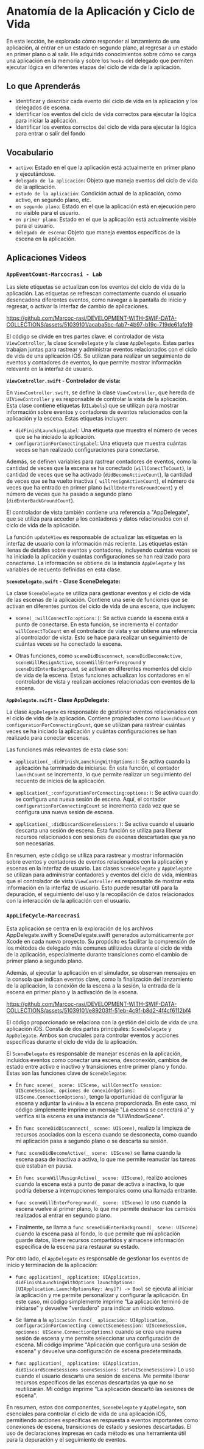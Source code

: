 # Anatomía de la Aplicación y Ciclo de Vida

En esta lección, he explorado cómo responder al lanzamiento de una aplicación, al entrar en un estado en segundo plano, al regresar a un estado en primer plano o al salir. He adquirido conocimientos sobre cómo se carga una aplicación en la memoria y sobre los `hooks` del delegado que permiten ejecutar lógica en diferentes etapas del ciclo de vida de la aplicación.

## Lo que Aprenderás

- Identificar y describir cada evento del ciclo de vida en la aplicación y los delegados de escena.
- Identificar los eventos del ciclo de vida correctos para ejecutar la lógica para iniciar la aplicación.
- Identificar los eventos correctos del ciclo de vida para ejecutar la lógica para entrar o salir del fondo

## Vocabulario
- `activo`: Estado en el que la aplicación está actualmente en primer plano y ejecutándose.
- `delegado de la aplicación`: Objeto que maneja eventos del ciclo de vida de la aplicación.
- `estado de la aplicación`: Condición actual de la aplicación, como activo, en segundo plano, etc.
- `en segundo plano`: Estado en el que la aplicación está en ejecución pero no visible para el usuario.
- `en primer plano`: Estado en el que la aplicación está actualmente visible para el usuario.
- `delegado de escena`: Objeto que maneja eventos específicos de la escena en la aplicación.

## Aplicaciones Videos

### `AppEventCount-Marcocrasi - Lab`

Las siete etiquetas se actualizan con los eventos del ciclo de vida de la aplicación. Las etiquetas se refrescan correctamente cuando el usuario desencadena diferentes eventos, como navegar a la pantalla de inicio y regresar, o activar la interfaz de cambio de aplicaciones.

https://github.com/Marcoc-rasi/DEVELOPMENT-WITH-SWIF-DATA-COLLECTIONS/assets/51039101/acaba5bc-fab7-4b97-b19c-719de61afe19

El código se divide en tres partes clave: el controlador de vista `ViewController`, la clase `SceneDelegate` y la clase `AppDelegate`. Estas partes trabajan juntas para rastrear y administrar eventos relacionados con el ciclo de vida de una aplicación iOS. Se utilizan para realizar un seguimiento de eventos y contadores de eventos, lo que permite mostrar información relevante en la interfaz de usuario.

**`ViewController.swift` - Controlador de vista:**

En `ViewController.swift`, se define la clase `ViewController`, que hereda de `UIViewController` y es responsable de controlar la vista de la aplicación. Esta clase contiene etiquetas (`UILabels`) que se utilizan para mostrar información sobre eventos y contadores de eventos relacionados con la aplicación y la escena. Estas etiquetas incluyen:

- `didFinishLaunchingLabel`: Una etiqueta que muestra el número de veces que se ha iniciado la aplicación.
- `configurationForConectingLabel`: Una etiqueta que muestra cuántas veces se han realizado configuraciones para conectarse.

Además, se definen variables para rastrear contadores de eventos, como la cantidad de veces que la escena se ha conectado (`willConectToCount`), la cantidad de veces que se ha activado (`didBecomeActiveCount`), la cantidad de veces que se ha vuelto inactiva (` willresignActiveCount`), el número de veces que ha entrado en primer plano (`willEnterForeGroundCount`) y el número de veces que ha pasado a segundo plano (`didEnterBackGroundCount`).

El controlador de vista también contiene una referencia a "AppDelegate", que se utiliza para acceder a los contadores y datos relacionados con el ciclo de vida de la aplicación.

La función `updateView` es responsable de actualizar las etiquetas en la interfaz de usuario con la información más reciente. Las etiquetas están llenas de detalles sobre eventos y contadores, incluyendo cuántas veces se ha iniciado la aplicación y cuántas configuraciones se han realizado para conectarse. La información se obtiene de la instancia `AppDelegate` y las variables de recuento definidas en esta clase.

**`SceneDelegate.swift` - Clase SceneDelegate:**

La clase `SceneDelegate` se utiliza para gestionar eventos y el ciclo de vida de las escenas de la aplicación. Contiene una serie de funciones que se activan en diferentes puntos del ciclo de vida de una escena, que incluyen:

- `scene(_:willConnectTo:options:)`: Se activa cuando la escena está a punto de conectarse. En esta función, se incrementa el contador `willConectToCount` en el controlador de vista y se obtiene una referencia al controlador de vista. Esto se hace para realizar un seguimiento de cuántas veces se ha conectado la escena.

- Otras funciones, como `sceneDidDisconnect`, `sceneDidBecomeActive`, `sceneWillResignActive`, `sceneWillEnterForeground` y `sceneDidEnterBackground`, se activan en diferentes momentos del ciclo de vida de la escena. Estas funciones actualizan los contadores en el controlador de vista y realizan acciones relacionadas con eventos de la escena.

**`AppDelegate.swift` - Clase AppDelegate:**

La clase `AppDelegate` es responsable de gestionar eventos relacionados con el ciclo de vida de la aplicación. Contiene propiedades como `launchCount` y `configurationForConnectingCount`, que se utilizan para rastrear cuántas veces se ha iniciado la aplicación y cuántas configuraciones se han realizado para conectar escenas.

Las funciones más relevantes de esta clase son:

- `application(_:didFinishLaunchingWithOptions:)`: Se activa cuando la aplicación ha terminado de iniciarse. En esta función, el contador `launchCount` se incrementa, lo que permite realizar un seguimiento del recuento de inicios de la aplicación.

- `application(_:configurationForConnecting:options:)`: Se activa cuando se configura una nueva sesión de escena. Aquí, el contador `configurationForConnectingCount` se incrementa cada vez que se configura una nueva sesión de escena.

- `application(_:didDiscardSceneSessions:)`: Se activa cuando el usuario descarta una sesión de escena. Esta función se utiliza para liberar recursos relacionados con sesiones de escenas descartadas que ya no son necesarias.

En resumen, este código se utiliza para rastrear y mostrar información sobre eventos y contadores de eventos relacionados con la aplicación y escenas en la interfaz de usuario. Las clases `SceneDelegate` y `AppDelegate` se utilizan para administrar contadores y eventos del ciclo de vida, mientras que el controlador de vista `ViewController` es responsable de mostrar esta información en la interfaz de usuario. Esto puede resultar útil para la depuración, el seguimiento del uso y la recopilación de datos relacionados con la interacción de la aplicación con el usuario.

### `AppLifeCycle-Marcocrasi`

Esta aplicación se centra en la exploración de los archivos AppDelegate.swift y SceneDelegate.swift generados automáticamente por Xcode en cada nuevo proyecto. Su propósito es facilitar la comprensión de los métodos de delegado más comunes utilizados durante el ciclo de vida de la aplicación, especialmente durante transiciones como el cambio de primer plano a segundo plano.

Además, al ejecutar la aplicación en el simulador, se observan mensajes en la consola que indican eventos clave, como la finalización del lanzamiento de la aplicación, la conexión de la escena a la sesión, la entrada de la escena en primer plano y la activación de la escena.

https://github.com/Marcoc-rasi/DEVELOPMENT-WITH-SWIF-DATA-COLLECTIONS/assets/51039101/e89203ff-51eb-4c9f-b8d2-4f4cf6112bf4

El código proporcionado se relaciona con la gestión del ciclo de vida de una aplicación iOS. Consta de dos partes principales: `SceneDelegate` y `AppDelegate`. Ambos son cruciales para controlar eventos y acciones específicas durante el ciclo de vida de la aplicación.

El `SceneDelegate` es responsable de manejar escenas en la aplicación, incluidos eventos como conectar una escena, desconexión, cambios de estado entre activo e inactivo y transiciones entre primer plano y fondo. Estas son las funciones clave de `SceneDelegate`:

- En `func scene(_ scene: UIScene, willConnectTo session: UISceneSession, opciones de conexiónOptions: UIScene.ConnectionOptions)`, tengo la oportunidad de configurar la escena y adjuntar la `window` a la escena proporcionada. En este caso, mi código simplemente imprime un mensaje "La escena se conectará a" y verifica si la escena es una instancia de "UIWindowScene".

- En `func sceneDidDisconnect(_ scene: UIScene)`, realizo la limpieza de recursos asociados con la escena cuando se desconecta, como cuando mi aplicación pasa a segundo plano o se descarta su sesión.

- `func sceneDidBecomeActive(_ scene: UIScene)` se llama cuando la escena pasa de inactiva a activa, lo que me permite reanudar las tareas que estaban en pausa.

- En `func sceneWillResignActive(_ scene: UIScene)`, realizo acciones cuando la escena está a punto de pasar de activa a inactiva, lo que podría deberse a interrupciones temporales como una llamada entrante.

- `func sceneWillEnterForeground(_ scene: UIScene)` lo uso cuando la escena vuelve al primer plano, lo que me permite deshacer los cambios realizados al entrar en segundo plano.

- Finalmente, se llama a `func sceneDidEnterBackground(_ scene: UIScene)` cuando la escena pasa al fondo, lo que permite que mi aplicación guarde datos, libere recursos compartidos y almacene información específica de la escena para restaurar su estado.

Por otro lado, el `AppDelegate` es responsable de gestionar los eventos de inicio y terminación de la aplicación:

- `func application(_ application: UIApplication, didFinishLaunchingWithOptions launchOptions: [UIApplication.LaunchOptionsKey: Any]?) -> Bool` se ejecuta al iniciar la aplicación y me permite personalizar y configurar la aplicación. En este caso, mi código simplemente imprime "La aplicación terminó de iniciarse" y devuelve "verdadero" para indicar un inicio exitoso.

- Se llama a la `aplicación func(_ aplicación: UIApplication, configuraciónForConnecting connectSceneSession: UISceneSession, opciones: UIScene.ConnectionOptions)` cuando se crea una nueva sesión de escena y me permite seleccionar una configuración de escena. Mi código imprime "Aplicación que configura una sesión de escena" y devuelve una configuración de escena predeterminada.

- `func application(_ application: UIApplication, didDiscardSceneSessions sceneSessions: Set<UISceneSession>)` Lo uso cuando el usuario descarta una sesión de escena. Me permite liberar recursos específicos de las escenas descartadas ya que no se reutilizarán. Mi código imprime "La aplicación descartó las sesiones de escena".

En resumen, estos dos componentes, `SceneDelegate` y `AppDelegate`, son esenciales para controlar el ciclo de vida de una aplicación iOS, permitiendo acciones específicas en respuesta a eventos importantes como conexiones de escena, transiciones de estado y sesiones descartadas. El uso de declaraciones impresas en cada método es una herramienta útil para la depuración y el seguimiento de eventos.
